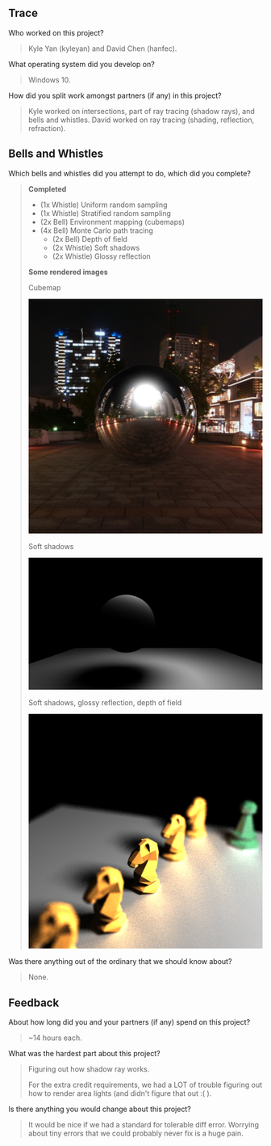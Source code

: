 ## Trace

Who worked on this project?

> Kyle Yan (kyleyan) and David Chen (hanfec).

What operating system did you develop on?

> Windows 10.

How did you split work amongst partners (if any) in this project?

> Kyle worked on intersections, part of ray tracing (shadow rays), and bells and whistles.
> David worked on ray tracing (shading, reflection, refraction).

## Bells and Whistles

Which bells and whistles did you attempt to do, which did you complete?

> **Completed**
>
> * (1x Whistle) Uniform random sampling
> * (1x Whistle) Stratified random sampling
> * (2x Bell) Environment mapping (cubemaps)
> * (4x Bell) Monte Carlo path tracing
>   - (2x Bell) Depth of field
>   - (2x Whistle) Soft shadows
>   - (2x Whistle) Glossy reflection
>
> **Some rendered images**
>
> Cubemap
>
> ![Cubemap](Screenshots/cubemap.png)
>
> Soft shadows
>
> ![Soft shadows](Screenshots/soft_shadows.png)
>
> Soft shadows, glossy reflection, depth of field
>
> ![Soft shadows, glossy reflection, depth of field](Screenshots/dof_softshadow_glossy.png)

Was there anything out of the ordinary that we should know about?

> None.

## Feedback

About how long did you and your partners (if any) spend on this project?

> ~14 hours each.

What was the hardest part about this project?

> Figuring out how shadow ray works.
>
> For the extra credit requirements, we had a LOT of trouble figuring out how to render
> area lights (and didn't figure that out :( ).

Is there anything you would change about this project?

> It would be nice if we had a standard for tolerable diff error.
> Worrying about tiny errors that we could probably never fix is a huge pain.
